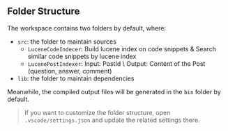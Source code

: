 ## Folder Structure

The workspace contains two folders by default, where:

- `src`: the folder to maintain sources
  - `LuceneCodeIndecer`: Build lucene index on code snippets & Search similar code snippets by lucene index
  - `LucenePostIndexer`: Input: PostId \ Output: Content of the Post (question, answer, comment)
- `lib`: the folder to maintain dependencies

Meanwhile, the compiled output files will be generated in the `bin` folder by default.

> If you want to customize the folder structure, open `.vscode/settings.json` and update the related settings there.

<!-- ## Dependency Management

The `JAVA PROJECTS` view allows you to manage your dependencies. More details can be found [here](https://github.com/microsoft/vscode-java-dependency#manage-dependencies). -->
